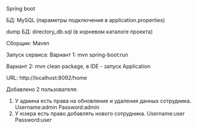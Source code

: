 Spring boot

БД: MySQL (параметры подключения в application.properties)

dump БД: directory_db.sql (в корневом каталоге проекта)

Сборщик: Maven

Запуск сервиса:
Вариант 1: mvn spring-boot:run

Вариант 2: mvn clean package, в IDE - запуск Application

URL: http://localhost:8092/home

Добавлено 2 пользователя:
1. У админа есть права на обновление и удаления данных сотрудника. 
Username:admin
Password:admin
2. У юзера есть право добавлять нового сотрудника.
Username:user
Password:user